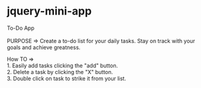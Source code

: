 # jquery-mini-app
To-Do App<br>
<br>
PURPOSE  => Create a to-do list for your daily tasks. Stay on track with your goals and achieve greatness. 

How TO =><br> 1. Easily add tasks clicking the "add" button.<br>
              2. Delete a task by clicking the "X" button.<br>
              3. Double click on task to strike it from your list.
          
          
